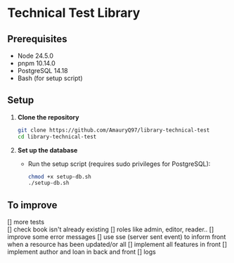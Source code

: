 # Technical Test Library

## Prerequisites

- Node 24.5.0
- pnpm 10.14.0
- PostgreSQL 14.18
- Bash (for setup script)

## Setup

1. **Clone the repository**

   ```bash
   git clone https://github.com/AmauryQ97/library-technical-test
   cd library-technical-test
   ```

2. **Set up the database**
   - Run the setup script (requires sudo privileges for PostgreSQL):
     ```bash
     chmod +x setup-db.sh
     ./setup-db.sh
     ```

## To improve

[] more tests  
[] check book isn't already existing
[] roles like admin, editor, reader..
[] improve some error messages
[] use sse (server sent event) to inform front when a resource has been updated/or all
[] implement all features in front
[] implement author and loan in back and front
[] logs